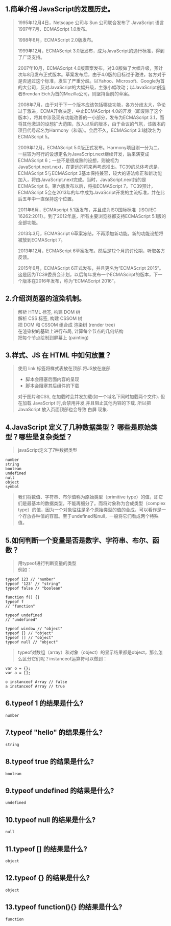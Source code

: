 ## 1.简单介绍 JavaScript的发展历史。
>1995年12月4日，Netscape 公司与 Sun 公司联合发布了 JavaScript 语言  
>1997年7月，ECMAScript 1.0发布。    
>
>1998年6月，ECMAScript 2.0版发布。  
>
>1999年12月，ECMAScript 3.0版发布，成为JavaScript的通行标准，得到了广泛支持。   
>
>2007年10月，ECMAScript 4.0版草案发布，对3.0版做了大幅升级，预计次年8月发布正式版本。草案发布后，由于4.0版的目标过于激进，各方对于是否通过这个标准，发生了严重分歧。以Yahoo、Microsoft、Google为首的大公司，反对JavaScript的大幅升级，主张小幅改动；以JavaScript创造者Brendan Eich为首的Mozilla公司，则坚持当前的草案。 
>
>2008年7月，由于对于下一个版本应该包括哪些功能，各方分歧太大，争论过于激进，ECMA开会决定，中止ECMAScript 4.0的开发（即废除了这个版本），将其中涉及现有功能改善的一小部分，发布为ECMAScript 3.1，而将其他激进的设想扩大范围，放入以后的版本，由于会议的气氛，该版本的项目代号起名为Harmony（和谐）。会后不久，ECMAScript 3.1就改名为ECMAScript 5。   
>
>2009年12月，ECMAScript 5.0版正式发布。Harmony项目则一分为二，一些较为可行的设想定名为JavaScript.next继续开发，后来演变成ECMAScript 6；一些不是很成熟的设想，则被视为JavaScript.next.next，在更远的将来再考虑推出。TC39的总体考虑是，ECMAScript 5与ECMAScript 3基本保持兼容，较大的语法修正和新功能加入，将由JavaScript.next完成。当时，JavaScript.next指的是ECMAScript 6。第六版发布以后，将指ECMAScript 7。TC39预计，ECMAScript 5会在2013年的年中成为JavaScript开发的主流标准，并在此后五年中一直保持这个位置。   
>
>2011年6月，ECMAscript 5.1版发布，并且成为ISO国际标准（ISO/IEC 16262:2011）。到了2012年底，所有主要浏览器都支持ECMAScript 5.1版的全部功能。     
>
>2013年3月，ECMAScript 6草案冻结，不再添加新功能。新的功能设想将被放到ECMAScript 7。        
>
>2013年12月，ECMAScript 6草案发布。然后是12个月的讨论期，听取各方反馈。
>       
>2015年6月，ECMAScript 6正式发布，并且更名为“ECMAScript 2015”。这是因为TC39委员会计划，以后每年发布一个ECMAScirpt的版本，下一个版本在2016年发布，称为“ECMAScript 2016”。        


## 2.介绍浏览器的渲染机制。
>解析 HTML 标签, 构建 DOM 树    
>解析 CSS 标签, 构建 CSSOM 树   
>把 DOM 和 CSSOM 组合成 渲染树 (render tree)    
>在渲染树的基础上进行布局, 计算每个节点的几何结构   
>把每个节点绘制到屏幕上 (painting)  



## 3.样式、JS 在 HTML 中如何放置？

>使用 link 标签将样式表放在顶部 
>将JS放在底部   
>+ 脚本会阻塞后面内容的呈现   
>+ 脚本会阻塞其后组件的下载  
>
>对于图片和CSS, 在加载时会并发加载(如一个域名下同时加载两个文件). 但在加载 JavaScript 时,会禁用并发,并且阻止其他内容的下载. 所以把 JavaScript 放入页面顶部也会导致 白屏 现象.   

## 4.JavaScript 定义了几种数据类型？ 哪些是原始类型？哪些是复杂类型？
>javaScript定义了7种数据类型
```
number
string
boolean
undefined
null
object
symbol
```
>我们将数值、字符串、布尔值称为原始类型（primitive type）的值，即它们是最基本的数据类型，不能再细分了。而将对象称为合成类型（complex type）的值，因为一个对象往往是多个原始类型的值的合成，可以看作是一个存放各种值的容器。至于undefined和null，一般将它们看成两个特殊值。


## 5.如何判断一个变量是否是数字、字符串、布尔、函数？
>用typeof进行判断变量的类型     
例如：
```
typeof 123 // "number"
typeof '123' // "string"
typeof false // "boolean"   

function f() {}
typeof f
// "function"

typeof undefined
// "undefined"

typeof window // "object"
typeof {} // "object"
typeof [] // "object"
typeof null // "object"

```
>typeof对数组（array）和对象（object）的显示结果都是object，那么怎么区分它们呢？instanceof运算符可以做到：
```
var o = {};
var a = [];

o instanceof Array // false
a instanceof Array // true
```


## 6.typeof 1 的结果是什么?

```
number
```


## 7.typeof "hello" 的结果是什么?

```
string
```

## 8.typeof true 的结果是什么?
```
boolean
```

## 9.typeof undefined 的结果是什么?
```
undefined
```

## 10.typeof null 的结果是什么?
```
null
```
## 11.typeof [] 的结果是什么?
```
object
```

## 12.typeof {} 的结果是什么?
```
object
```

## 13.typeof function(){} 的结果是什么?
```
function
```

